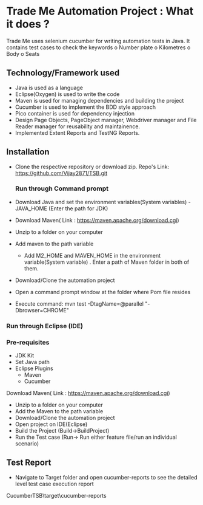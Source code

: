 # Trade Me Automation Project : What it does ?

Trade Me uses selenium cucumber for writing automation tests in Java. It contains test cases to check the keywords 
o	Number plate 
o Kilometres 
o Body 
o	Seats 

## Technology/Framework used 
+ Java is used as a language  
+ Eclipse(Oxygen) is used to write the code 
+ Maven is used for managing dependencies and building the project
+ Cucumber is used to implement the BDD style approach 
+ Pico container is used for dependency injection
+ Design Page Objects, PageObject manager, Webdriver manager and File Reader manager for reusability and maintainence.
+ Implemented Extent Reports and TestNG Reports.

## Installation

+ Clone the respective repository or download zip. 
  Repo's Link: https://github.com/Vijay2871/TSB.git
  
  ### Run through Command prompt 
+ Download Java and set the environment variables(System variables) - JAVA_HOME (Enter the path for JDK)
+ Download Maven( Link : https://maven.apache.org/download.cgi)
+ Unzip to a folder on your computer
+ Add maven to the path variable
  - Add M2_HOME and MAVEN_HOME in the environment variable(System variable) . Enter a path of Maven folder in both of them.
+ Download/Clone the automation project
+ Open a command prompt window at the folder where Pom file resides
+ Execute command: mvn test -DtagName=@parallel "-Dbrowser=CHROME"

### Run through Eclipse (IDE)

### Pre-requisites
+ JDK Kit
+ Set Java path
+ Eclipse  Plugins
  - Maven
  - Cucumber
  
Download Maven( Link : https://maven.apache.org/download.cgi)
+ Unzip to a folder on your computer
+ Add the Maven to the path variable
+ Download/Clone the automation project
+ Open project on IDE(Eclipse)
+ Build the Project (Build->BuildProject)
+ Run the Test case (Run-> Run either feature file/run an individual scenario)

## Test Report

+ Navigate to Target folder and open cucumber-reports to see the detailed level 
test case execution report

CucumberTSB\target\cucumber-reports
